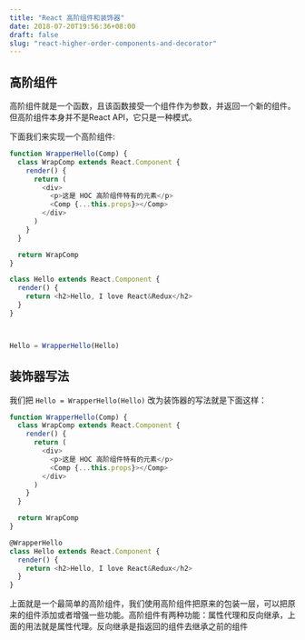 ```yaml
---
title: "React 高阶组件和装饰器"
date: 2018-07-20T19:56:36+08:00
draft: false
slug: "react-higher-order-components-and-decorator"
---
```


## 高阶组件

高阶组件就是一个函数，且该函数接受一个组件作为参数，并返回一个新的组件。但高阶组件本身并不是React API，它只是一种模式。

下面我们来实现一个高阶组件:

```js
function WrapperHello(Comp) {
  class WrapComp extends React.Component {
    render() {
      return (
        <div>
          <p>这是 HOC 高阶组件特有的元素</p>
          <Comp {...this.props}></Comp>
        </div>
      )
    }
  }

  return WrapComp
}

class Hello extends React.Component {
  render() {
    return <h2>Hello, I love React&Redux</h2>
  }
}



Hello = WrapperHello(Hello)
```

## 装饰器写法

我们把 `Hello = WrapperHello(Hello)` 改为装饰器的写法就是下面这样：

```js
function WrapperHello(Comp) {
  class WrapComp extends React.Component {
    render() {
      return (
        <div>
          <p>这是 HOC 高阶组件特有的元素</p>
          <Comp {...this.props}></Comp>
        </div>
      )
    }
  }

  return WrapComp
}

@WrapperHello
class Hello extends React.Component {
  render() {
    return <h2>Hello, I love React&Redux</h2>
  }
}
```

上面就是一个最简单的高阶组件，我们使用高阶组件把原来的包装一层，可以把原来的组件添加或者增强一些功能。高阶组件有两种功能：属性代理和反向继承，上面的用法就是属性代理。反向继承是指返回的组件去继承之前的组件